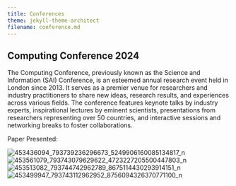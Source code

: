 ```yaml
---
title: Conferences
theme: jekyll-theme-architect
filename: conference.md
--- 
```


## Computing Conference 2024 
The Computing Conference, previously known as the Science and Information (SAI) Conference, is an esteemed annual research event held in London since 2013. It serves as a premier venue for researchers and industry practitioners to share new ideas, research results, and experiences across various fields. The conference features keynote talks by industry experts, inspirational lectures by eminent scientists, presentations from researchers representing over 50 countries, and interactive sessions and networking breaks to foster collaborations.

Paper Presented: 

![453436094_793739236296673_5249906160085134817_n](https://github.com/user-attachments/assets/09c533dd-954a-4315-ae0c-a1e169146f3a)
![453561079_793743079629622_4723227205500447803_n](https://github.com/user-attachments/assets/f3ff9422-1253-477d-8396-8857a1e411ed)
![453513082_793744742962789_8675114430293914151_n](https://github.com/user-attachments/assets/568a0c77-249d-484e-9f2a-519dafd5a37c)
![453499947_793743112962952_8756094326370771100_n](https://github.com/user-attachments/assets/2e5cc306-00c9-4d1d-87cf-71d4750ce6c8)

